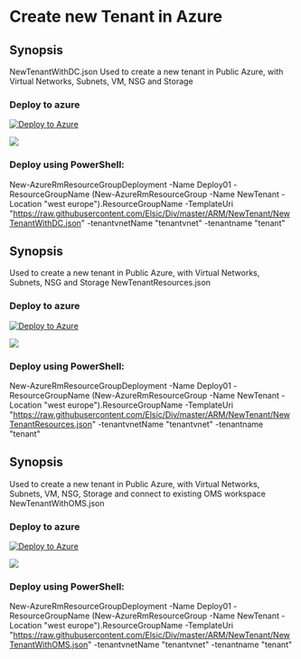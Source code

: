 # Create new Tenant in Azure

## Synopsis
NewTenantWithDC.json
Used to create a new tenant in Public Azure, with Virtual Networks, Subnets, VM, NSG and Storage

### Deploy to azure
[![Deploy to Azure](http://azuredeploy.net/deploybutton.png)](https://portal.azure.com/#create/Microsoft.Template/uri/https://raw.githubusercontent.com/Elsic/Div/master/ARM/NewTenant/NewTenantWithDC.json) 

<a href="http://armviz.io/#/?load=https://raw.githubusercontent.com/Elsic/Div/master/ARM/NewTenant/NewTenantWithOMS.json" target="_blank">
    <img src="http://armviz.io/visualizebutton.png"/>
</a>

### Deploy using PowerShell:

New-AzureRmResourceGroupDeployment -Name Deploy01 -ResourceGroupName (New-AzureRmResourceGroup -Name NewTenant -Location "west europe").ResourceGroupName -TemplateUri "https://raw.githubusercontent.com/Elsic/Div/master/ARM/NewTenant/NewTenantWithDC.json" -tenantvnetName "tenantvnet" -tenantname "tenant"


## Synopsis
Used to create a new tenant in Public Azure, with Virtual Networks, Subnets, NSG and Storage
NewTenantResources.json
### Deploy to azure
[![Deploy to Azure](http://azuredeploy.net/deploybutton.png)](https://portal.azure.com/#create/Microsoft.Template/uri/https://raw.githubusercontent.com/Elsic/Div/master/ARM/NewTenant/NewTenantResources.json) 

<a href="http://armviz.io/#/?load=https://raw.githubusercontent.com/Elsic/Div/master/ARM/NewTenant/NewTenantResources.json" target="_blank">
    <img src="http://armviz.io/visualizebutton.png"/>
</a>

### Deploy using PowerShell:

New-AzureRmResourceGroupDeployment -Name Deploy01 -ResourceGroupName (New-AzureRmResourceGroup -Name NewTenant -Location "west europe").ResourceGroupName -TemplateUri "https://raw.githubusercontent.com/Elsic/Div/master/ARM/NewTenant/NewTenantResources.json" -tenantvnetName "tenantvnet" -tenantname "tenant"

## Synopsis
Used to create a new tenant in Public Azure, with Virtual Networks, Subnets, VM, NSG, Storage and connect to existing OMS workspace
NewTenantWithOMS.json
### Deploy to azure
[![Deploy to Azure](http://azuredeploy.net/deploybutton.png)](https://portal.azure.com/#create/Microsoft.Template/uri/https://raw.githubusercontent.com/Elsic/Div/master/ARM/NewTenant/NewTenantWithOMS.json) 

<a href="http://armviz.io/#/?load=https://raw.githubusercontent.com/Elsic/Div/master/ARM/NewTenant/NewTenantWithOMS.json" target="_blank">
    <img src="http://armviz.io/visualizebutton.png"/>
</a>

### Deploy using PowerShell:

New-AzureRmResourceGroupDeployment -Name Deploy01 -ResourceGroupName (New-AzureRmResourceGroup -Name NewTenant -Location "west europe").ResourceGroupName -TemplateUri "https://raw.githubusercontent.com/Elsic/Div/master/ARM/NewTenant/NewTenantWithOMS.json" -tenantvnetName "tenantvnet" -tenantname "tenant"

